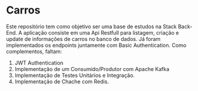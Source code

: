 # Carros
Este repositório tem como objetivo ser uma base de estudos na Stack Back-End. 
A aplicação consiste em uma Api Restfull para listagem, criação e update de informações de carros no banco de dados.
Já foram implementados os endpoints juntamente com Basic Authentication.
Como complementos, faltam:
1. JWT Authentication
2. Implementação de um Consumido/Produtor com Apache Kafka
3. Implementação de Testes Unitários e Integração.
4. Implementação de Chache com Redis.
